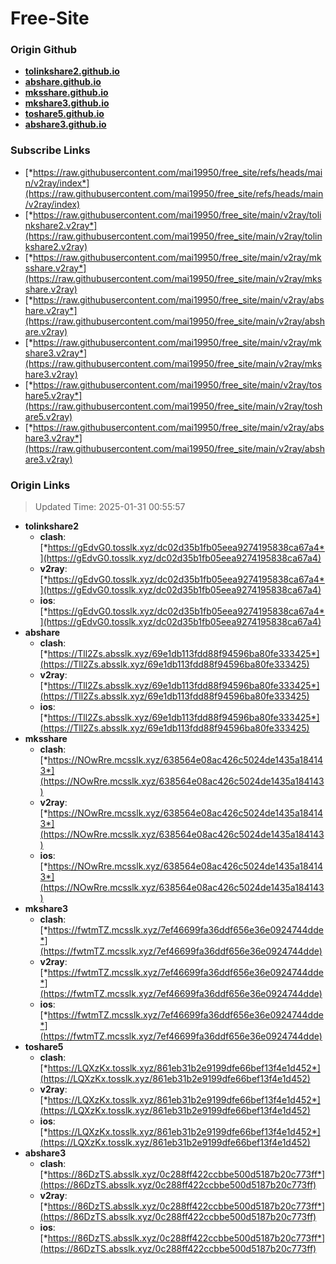 # Free-Site

### Origin Github

- [**tolinkshare2.github.io**](https://github.com/tolinkshare2/tolinkshare2.github.io)
- [**abshare.github.io**](https://github.com/abshare/abshare.github.io)
- [**mksshare.github.io**](https://github.com/mksshare/mksshare.github.io)
- [**mkshare3.github.io**](https://github.com/mkshare3/mkshare3.github.io)
- [**toshare5.github.io**](https://github.com/toshare5/toshare5.github.io)
- [**abshare3.github.io**](https://github.com/abshare3/abshare3.github.io)

### Subscribe Links

- [*https://raw.githubusercontent.com/mai19950/free_site/refs/heads/main/v2ray/index*](https://raw.githubusercontent.com/mai19950/free_site/refs/heads/main/v2ray/index)
- [*https://raw.githubusercontent.com/mai19950/free_site/main/v2ray/tolinkshare2.v2ray*](https://raw.githubusercontent.com/mai19950/free_site/main/v2ray/tolinkshare2.v2ray)
- [*https://raw.githubusercontent.com/mai19950/free_site/main/v2ray/mksshare.v2ray*](https://raw.githubusercontent.com/mai19950/free_site/main/v2ray/mksshare.v2ray)
- [*https://raw.githubusercontent.com/mai19950/free_site/main/v2ray/abshare.v2ray*](https://raw.githubusercontent.com/mai19950/free_site/main/v2ray/abshare.v2ray)
- [*https://raw.githubusercontent.com/mai19950/free_site/main/v2ray/mkshare3.v2ray*](https://raw.githubusercontent.com/mai19950/free_site/main/v2ray/mkshare3.v2ray)
- [*https://raw.githubusercontent.com/mai19950/free_site/main/v2ray/toshare5.v2ray*](https://raw.githubusercontent.com/mai19950/free_site/main/v2ray/toshare5.v2ray)
- [*https://raw.githubusercontent.com/mai19950/free_site/main/v2ray/abshare3.v2ray*](https://raw.githubusercontent.com/mai19950/free_site/main/v2ray/abshare3.v2ray)

### Origin Links

> Updated Time: 2025-01-31 00:55:57

- **tolinkshare2**
  - **clash**: [*https://gEdvG0.tosslk.xyz/dc02d35b1fb05eea9274195838ca67a4*](https://gEdvG0.tosslk.xyz/dc02d35b1fb05eea9274195838ca67a4)
  - **v2ray**: [*https://gEdvG0.tosslk.xyz/dc02d35b1fb05eea9274195838ca67a4*](https://gEdvG0.tosslk.xyz/dc02d35b1fb05eea9274195838ca67a4)
  - **ios**: [*https://gEdvG0.tosslk.xyz/dc02d35b1fb05eea9274195838ca67a4*](https://gEdvG0.tosslk.xyz/dc02d35b1fb05eea9274195838ca67a4)
- **abshare**
  - **clash**: [*https://Tll2Zs.absslk.xyz/69e1db113fdd88f94596ba80fe333425*](https://Tll2Zs.absslk.xyz/69e1db113fdd88f94596ba80fe333425)
  - **v2ray**: [*https://Tll2Zs.absslk.xyz/69e1db113fdd88f94596ba80fe333425*](https://Tll2Zs.absslk.xyz/69e1db113fdd88f94596ba80fe333425)
  - **ios**: [*https://Tll2Zs.absslk.xyz/69e1db113fdd88f94596ba80fe333425*](https://Tll2Zs.absslk.xyz/69e1db113fdd88f94596ba80fe333425)
- **mksshare**
  - **clash**: [*https://NOwRre.mcsslk.xyz/638564e08ac426c5024de1435a184143*](https://NOwRre.mcsslk.xyz/638564e08ac426c5024de1435a184143)
  - **v2ray**: [*https://NOwRre.mcsslk.xyz/638564e08ac426c5024de1435a184143*](https://NOwRre.mcsslk.xyz/638564e08ac426c5024de1435a184143)
  - **ios**: [*https://NOwRre.mcsslk.xyz/638564e08ac426c5024de1435a184143*](https://NOwRre.mcsslk.xyz/638564e08ac426c5024de1435a184143)
- **mkshare3**
  - **clash**: [*https://fwtmTZ.mcsslk.xyz/7ef46699fa36ddf656e36e0924744dde*](https://fwtmTZ.mcsslk.xyz/7ef46699fa36ddf656e36e0924744dde)
  - **v2ray**: [*https://fwtmTZ.mcsslk.xyz/7ef46699fa36ddf656e36e0924744dde*](https://fwtmTZ.mcsslk.xyz/7ef46699fa36ddf656e36e0924744dde)
  - **ios**: [*https://fwtmTZ.mcsslk.xyz/7ef46699fa36ddf656e36e0924744dde*](https://fwtmTZ.mcsslk.xyz/7ef46699fa36ddf656e36e0924744dde)
- **toshare5**
  - **clash**: [*https://LQXzKx.tosslk.xyz/861eb31b2e9199dfe66bef13f4e1d452*](https://LQXzKx.tosslk.xyz/861eb31b2e9199dfe66bef13f4e1d452)
  - **v2ray**: [*https://LQXzKx.tosslk.xyz/861eb31b2e9199dfe66bef13f4e1d452*](https://LQXzKx.tosslk.xyz/861eb31b2e9199dfe66bef13f4e1d452)
  - **ios**: [*https://LQXzKx.tosslk.xyz/861eb31b2e9199dfe66bef13f4e1d452*](https://LQXzKx.tosslk.xyz/861eb31b2e9199dfe66bef13f4e1d452)
- **abshare3**
  - **clash**: [*https://86DzTS.absslk.xyz/0c288ff422ccbbe500d5187b20c773ff*](https://86DzTS.absslk.xyz/0c288ff422ccbbe500d5187b20c773ff)
  - **v2ray**: [*https://86DzTS.absslk.xyz/0c288ff422ccbbe500d5187b20c773ff*](https://86DzTS.absslk.xyz/0c288ff422ccbbe500d5187b20c773ff)
  - **ios**: [*https://86DzTS.absslk.xyz/0c288ff422ccbbe500d5187b20c773ff*](https://86DzTS.absslk.xyz/0c288ff422ccbbe500d5187b20c773ff)
